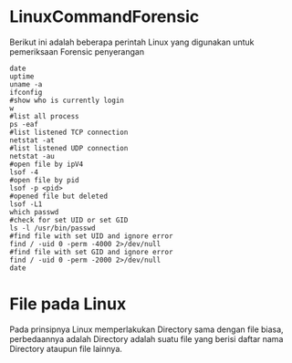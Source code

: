 # LinuxCommandForensic
Berikut ini adalah beberapa perintah Linux yang digunakan untuk pemeriksaan Forensic penyerangan
```
date
uptime
uname -a
ifconfig
#show who is currently login
w
#list all process
ps -eaf
#list listened TCP connection
netstat -at
#list listened UDP connection
netstat -au
#open file by ipV4
lsof -4
#open file by pid
lsof -p <pid>
#opened file but deleted
lsof -L1
which passwd
#check for set UID or set GID
ls -l /usr/bin/passwd
#find file with set UID and ignore error
find / -uid 0 -perm -4000 2>/dev/null
#find file with set GID and ignore error
find / -uid 0 -perm -2000 2>/dev/null
date
```
# File pada Linux
Pada prinsipnya Linux memperlakukan Directory sama dengan file biasa, perbedaannya adalah Directory adalah suatu file yang berisi daftar nama Directory ataupun file lainnya.

